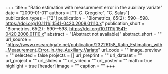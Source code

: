 +++
title = "Ratio estimation with measurement error in the auxiliary  variate"
date = "2009-01-01"
authors = ["T. G. Gregoire", "C. Salas"]
publication_types = ["2"]
publication = "Biometrics, 65(2) : 590--598. https://doi.org/10.1111/j.1541-0420.2008.01110.x"
publication_short = "Biometrics, 65(2) : 590--598. https://doi.org/10.1111/j.1541-0420.2008.01110.x"
abstract = "(Abstract not available)"
abstract_short = ""
url_source = "https://www.researchgate.net/publication/23226158_Ratio_Estimation_with_Measurement_Error_in_the_Auxiliary_Variate"
url_code = ""
image_preview = ""
selected = false
projects = []
url_preprint = ""
url_dataset = ""
url_project = ""
url_slides = ""
url_video = ""
url_poster = ""
math = true
highlight = true
[header]
image = ""
caption = ""
+++
